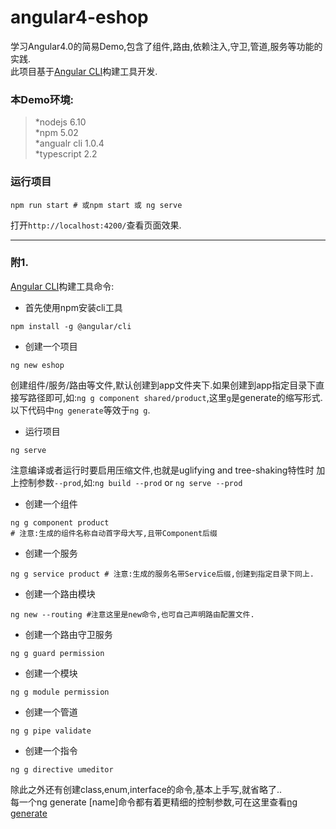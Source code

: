 # angular4-eshop
学习Angular4.0的简易Demo,包含了组件,路由,依赖注入,守卫,管道,服务等功能的实践.  
此项目基于[Angular CLI](https://github.com/angular/angular-cli)构建工具开发.  
###  本Demo环境:  
> *nodejs 6.10  
  *npm 5.02  
  *angualr cli 1.0.4  
  *typescript 2.2
### 运行项目  
```
npm run start # 或npm start 或 ng serve
```
打开`http://localhost:4200/`查看页面效果.

---
### 附1.
[Angular CLI](https://github.com/angular/angular-cli/wiki)构建工具命令:  
- 首先使用npm安装cli工具  
```
npm install -g @angular/cli
```
- 创建一个项目
```
ng new eshop
```
创建组件/服务/路由等文件,默认创建到app文件夹下.如果创建到app指定目录下直接写路径即可,如:```ng g component shared/product```,这里```g```是generate的缩写形式.以下代码中```ng generate```等效于```ng g```.    
- 运行项目 
```
ng serve  
```
注意编译或者运行时要启用压缩文件,也就是uglifying and tree-shaking特性时
加上控制参数```--prod```,如:```ng build --prod``` or ```ng serve --prod```
- 创建一个组件
```
ng g component product  
# 注意:生成的组件名称自动首字母大写,且带Component后缀
```
- 创建一个服务 
```
ng g service product # 注意:生成的服务名带Service后缀,创建到指定目录下同上.
```
- 创建一个路由模块
```
ng new --routing #注意这里是new命令,也可自己声明路由配置文件.
```
- 创建一个路由守卫服务
```
ng g guard permission
```
- 创建一个模块
```
ng g module permission
```
- 创建一个管道
```
ng g pipe validate 
```
- 创建一个指令
```
ng g directive umeditor
```
除此之外还有创建class,enum,interface的命令,基本上手写,就省略了..  
每一个ng generate [name]命令都有着更精细的控制参数,可在这里查看[ng generate](https://github.com/angular/angular-cli/wiki/generate)

